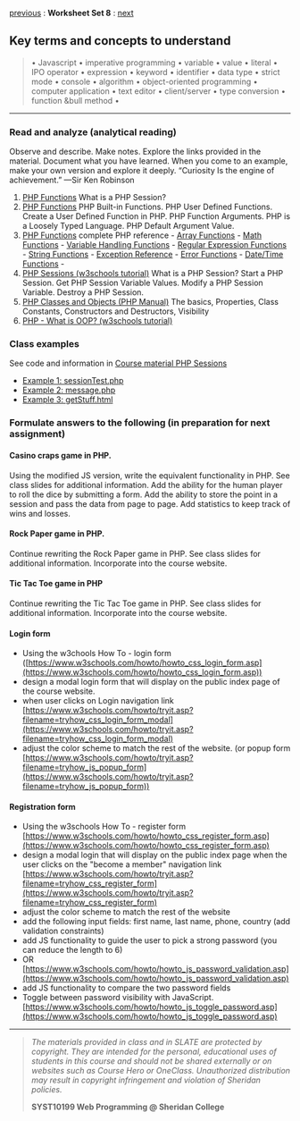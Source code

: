 [previous](set07.md) 
: **Worksheet Set 8**
: [next](set09.md)


## Key terms and concepts to understand
> &bull; Javascript  &bull; imperative programming  &bull; variable  &bull; value  &bull; literal  &bull; IPO operator &bull; expression  &bull; keyword  &bull; identifier  &bull;  data type &bull; strict mode  &bull; console  &bull;  algorithm  &bull; object-oriented programming  &bull; computer application  &bull;  text editor  &bull; client/server  &bull;  type conversion  &bull; function &bull method &bull;
> 
---



### Read and analyze (analytical reading)
Observe and describe. Make notes. Explore the links provided in the material. Document what you have learned. When you come to an example, make your own version and explore it deeply. “Curiosity Is the engine of achievement.” —Sir Ken Robinson
1. [PHP Functions](https://www.w3schools.com/php/php_functions.asp) What is a PHP Session?
2. [PHP Functions]() PHP Built-in Functions. PHP User Defined Functions. Create a User Defined Function in PHP. PHP Function Arguments. PHP is a Loosely Typed Language. PHP Default Argument Value. 
3. [PHP Functions](https://www.w3schools.com/php/php_ref_overview.asp) complete PHP reference - [Array Functions](https://www.w3schools.com/php/php_ref_array.asp) - [Math Functions](https://www.w3schools.com/php/php_ref_math.asp) - [Variable Handling Functions](https://www.w3schools.com/php/php_ref_variable_handling.asp) -  [Regular Expression Functions](https://www.w3schools.com/php/php_ref_regex.asp) -  [String Functions](https://www.w3schools.com/php/php_ref_string.asp) -  [Exception Reference](https://www.w3schools.com/php/php_ref_exception.asp) -  [Error Functions](https://www.w3schools.com/php/php_ref_error.asp) -  [Date/Time Functions](https://www.w3schools.com/php/php_ref_date.asp) -
4. [PHP Sessions (w3schools tutorial)](https://www.w3schools.com/php/php_sessions.asp) What is a PHP Session? Start a PHP Session. Get PHP Session Variable Values. Modify a PHP Session Variable. Destroy a PHP Session.
5. [PHP Classes and Objects (PHP Manual)](https://www.php.net/manual/en/language.oop5.php) The basics, Properties, Class Constants, Constructors and Destructors, Visibility
6. [PHP - What is OOP? (w3schools tutorial)](https://www.w3schools.com/php/php_oop_what_is.asp)



### Class examples

See code and information in [Course material PHP Sessions](https://ebajcar.github.io/web10199/material/material_php.html#page80)

- [Example 1: sessionTest.php](https://bajcar.dev.fast.sheridanc.on.ca/php10199/sessions/sessionTest.php)
- [Example 2: message.php](https://bajcar.dev.fast.sheridanc.on.ca/php10199/sessions/message.php)
- [Example 3: getStuff.html](https://bajcar.dev.fast.sheridanc.on.ca/php10199/sessions/getStuff.html)


### Formulate answers to the following (in preparation for next assignment)
#### Casino craps game in PHP. 
Using the modified JS version, write the equivalent functionality in PHP.  See class slides for additional information. Add the ability for the human player to roll the dice by submitting a form. Add the ability to store the point in a session and pass the data from page to page.  Add statistics to keep track of wins and losses.

#### Rock Paper game in PHP.
Continue rewriting the Rock Paper game in PHP. See class slides for additional information. Incorporate into the course website.

#### Tic Tac Toe game in PHP
Continue rewriting the Tic Tac Toe game in PHP. See class slides for additional information. Incorporate into the course website.

#### Login form
- Using the w3chools How To - login form ([https://www.w3schools.com/howto/howto_css_login_form.asp](https://www.w3schools.com/howto/howto_css_login_form.asp))
- design a modal login form that will display on the public index page of the course website. 
- when user clicks on Login navigation link [https://www.w3schools.com/howto/tryit.asp?filename=tryhow_css_login_form_modal](https://www.w3schools.com/howto/tryit.asp?filename=tryhow_css_login_form_modal)
- adjust the color scheme to match the rest of the website. (or popup form [https://www.w3schools.com/howto/tryit.asp?filename=tryhow_js_popup_form](https://www.w3schools.com/howto/tryit.asp?filename=tryhow_js_popup_form))

#### Registration form
- Using the w3schools How To - register form [https://www.w3schools.com/howto/howto_css_register_form.asp](https://www.w3schools.com/howto/howto_css_register_form.asp)
- design a modal login that will display on the public index page when the user clicks on the "become a member" navigation link [https://www.w3schools.com/howto/tryit.asp?filename=tryhow_css_register_form](https://www.w3schools.com/howto/tryit.asp?filename=tryhow_css_register_form)
- adjust the color scheme to match the rest of the website
- add the following input fields: first name, last name, phone, country (add validation constraints)
- add JS functionality to guide the user to pick a strong password (you can reduce the length to 6)
- OR [https://www.w3schools.com/howto/howto_js_password_validation.asp](https://www.w3schools.com/howto/howto_js_password_validation.asp)
- add JS functionality to compare the two password fields
- Toggle between password visibility with JavaScript. [https://www.w3schools.com/howto/howto_js_toggle_password.asp](https://www.w3schools.com/howto/howto_js_toggle_password.asp)



  
  
  
  
---
> *The materials provided in class and in SLATE are protected by copyright. They are intended for the personal, educational uses of students in this course and should not be shared externally or on websites such as Course Hero or OneClass. Unauthorized distribution may result in copyright infringement and violation of Sheridan policies.*
> 
> **SYST10199 Web Programming @ Sheridan College**
